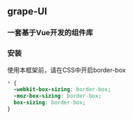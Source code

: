 ## grape-UI 
### 一套基于Vue开发的组件库

### 安装
使用本框架前，请在CSS中开启border-box
```css
* {
  -webkit-box-sizing: border-box;
  -moz-box-sizing: border-box;
  box-sizing: border-box;
}
```